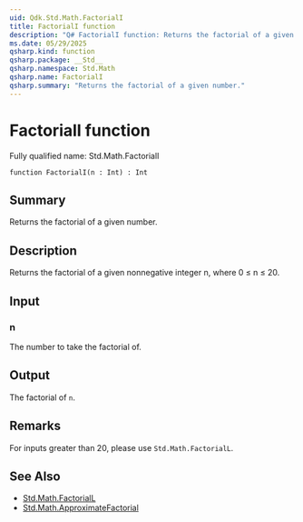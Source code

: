 ```yaml
---
uid: Qdk.Std.Math.FactorialI
title: FactorialI function
description: "Q# FactorialI function: Returns the factorial of a given number."
ms.date: 05/29/2025
qsharp.kind: function
qsharp.package: __Std__
qsharp.namespace: Std.Math
qsharp.name: FactorialI
qsharp.summary: "Returns the factorial of a given number."
---
```


# FactorialI function

Fully qualified name: Std.Math.FactorialI

```qsharp
function FactorialI(n : Int) : Int
```

## Summary
Returns the factorial of a given number.

## Description
Returns the factorial of a given nonnegative integer n, where 0 ≤ n ≤ 20.

## Input
### n
The number to take the factorial of.

## Output
The factorial of `n`.

## Remarks
For inputs greater than 20, please use `Std.Math.FactorialL`.

## See Also
- [Std.Math.FactorialL](xref:Qdk.Std.Math.FactorialL)
- [Std.Math.ApproximateFactorial](xref:Qdk.Std.Math.ApproximateFactorial)
